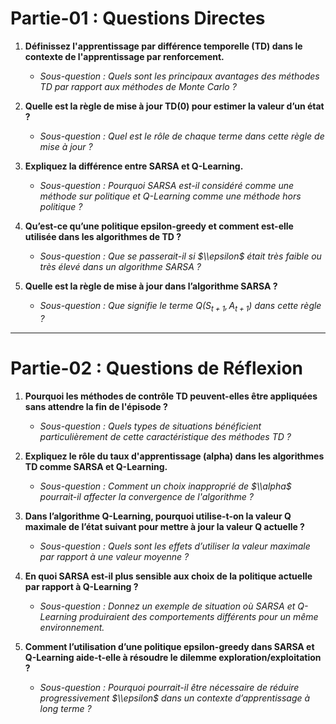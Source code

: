 # **Partie-01 : Questions Directes**

1. **Définissez l'apprentissage par différence temporelle (TD) dans le contexte de l'apprentissage par renforcement.**
   - *Sous-question : Quels sont les principaux avantages des méthodes TD par rapport aux méthodes de Monte Carlo ?*

2. **Quelle est la règle de mise à jour TD(0) pour estimer la valeur d’un état ?**
   - *Sous-question : Quel est le rôle de chaque terme dans cette règle de mise à jour ?*

3. **Expliquez la différence entre SARSA et Q-Learning.**
   - *Sous-question : Pourquoi SARSA est-il considéré comme une méthode sur politique et Q-Learning comme une méthode hors politique ?*

4. **Qu’est-ce qu’une politique epsilon-greedy et comment est-elle utilisée dans les algorithmes de TD ?**
   - *Sous-question : Que se passerait-il si $\\epsilon$ était très faible ou très élevé dans un algorithme SARSA ?*

5. **Quelle est la règle de mise à jour dans l’algorithme SARSA ?**
   - *Sous-question : Que signifie le terme $Q(S_{t+1}, A_{t+1})$ dans cette règle ?*

---

# **Partie-02 : Questions de Réflexion**

1. **Pourquoi les méthodes de contrôle TD peuvent-elles être appliquées sans attendre la fin de l'épisode ?**
   - *Sous-question : Quels types de situations bénéficient particulièrement de cette caractéristique des méthodes TD ?*

2. **Expliquez le rôle du taux d'apprentissage (alpha) dans les algorithmes TD comme SARSA et Q-Learning.**
   - *Sous-question : Comment un choix inapproprié de $\\alpha$ pourrait-il affecter la convergence de l'algorithme ?*

3. **Dans l’algorithme Q-Learning, pourquoi utilise-t-on la valeur Q maximale de l’état suivant pour mettre à jour la valeur Q actuelle ?**
   - *Sous-question : Quels sont les effets d’utiliser la valeur maximale par rapport à une valeur moyenne ?*

4. **En quoi SARSA est-il plus sensible aux choix de la politique actuelle par rapport à Q-Learning ?**
   - *Sous-question : Donnez un exemple de situation où SARSA et Q-Learning produiraient des comportements différents pour un même environnement.*

5. **Comment l’utilisation d’une politique epsilon-greedy dans SARSA et Q-Learning aide-t-elle à résoudre le dilemme exploration/exploitation ?**
   - *Sous-question : Pourquoi pourrait-il être nécessaire de réduire progressivement $\\epsilon$ dans un contexte d’apprentissage à long terme ?*
